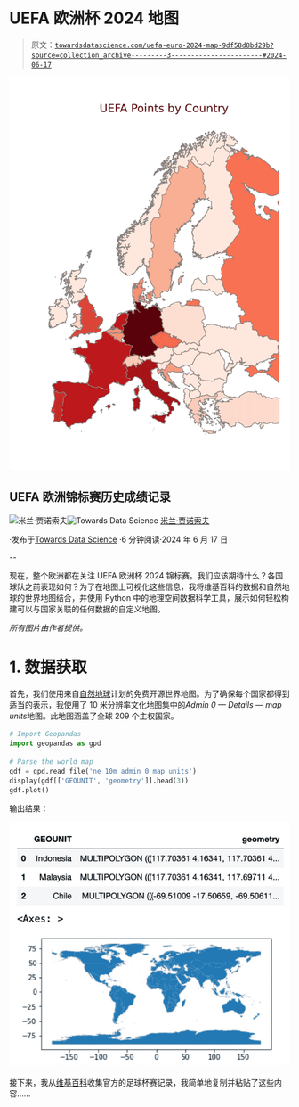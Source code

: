 # UEFA 欧洲杯 2024 地图

> 原文：[`towardsdatascience.com/uefa-euro-2024-map-9df58d8bd29b?source=collection_archive---------3-----------------------#2024-06-17`](https://towardsdatascience.com/uefa-euro-2024-map-9df58d8bd29b?source=collection_archive---------3-----------------------#2024-06-17)

![](img/bc1f5c392be9290e6faa3cd1e9fe63c4.png)

## UEFA 欧洲锦标赛历史成绩记录

[](https://medium.com/@janosovm?source=post_page---byline--9df58d8bd29b--------------------------------)![米兰·贾诺索夫](https://medium.com/@janosovm?source=post_page---byline--9df58d8bd29b--------------------------------)[](https://towardsdatascience.com/?source=post_page---byline--9df58d8bd29b--------------------------------)![Towards Data Science](https://towardsdatascience.com/?source=post_page---byline--9df58d8bd29b--------------------------------) [米兰·贾诺索夫](https://medium.com/@janosovm?source=post_page---byline--9df58d8bd29b--------------------------------)

·发布于[Towards Data Science](https://towardsdatascience.com/?source=post_page---byline--9df58d8bd29b--------------------------------) ·6 分钟阅读·2024 年 6 月 17 日

--

现在，整个欧洲都在关注 UEFA 欧洲杯 2024 锦标赛。我们应该期待什么？各国球队之前表现如何？为了在地图上可视化这些信息，我将维基百科的数据和自然地球的世界地图结合，并使用 Python 中的地理空间数据科学工具，展示如何轻松构建可以与国家关联的任何数据的自定义地图。

*所有图片由作者提供。*

# 1. 数据获取

首先，我们使用来自[自然地球](https://www.naturalearthdata.com/downloads/10m-cultural-vectors/)计划的免费开源世界地图。为了确保每个国家都得到适当的表示，我使用了 10 米分辨率文化地图集中的*Admin 0 — Details — map units*地图。此地图涵盖了全球 209 个主权国家。

```py
# Import Geopandas
import geopandas as gpd

# Parse the world map
gdf = gpd.read_file('ne_10m_admin_0_map_units')
display(gdf[['GEOUNIT', 'geometry']].head(3))
gdf.plot()
```

输出结果：

![](img/b0695d0a69a30f477aaba26b9e994fcf.png)

接下来，我从[维基百科](https://en.wikipedia.org/wiki/UEFA_European_Championship_records_and_statistics#Comprehensive_team_results_by_tournament)收集官方的足球杯赛记录，我简单地复制并粘贴了这些内容……
